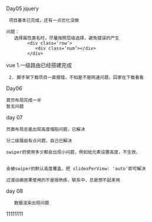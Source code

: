 Day05
   jquery

     项目基本已完成，还有一点优化没做

    问题：
       选择属性类名时，尽量按照层级选择，避免错误的产生
			<div class='row'>
			   <div class=‘num‘></div>
            </div>





  vue
      1.一级路由已经搭建完成

     2. 脚手架下载项目一直报错，不知是不是网速问题，回家在下载看看
 

Day06
    
    首页布局完成一半
    暂无问题

day 07

    页面布局总是出现高度塌陷问题，已解决

    分二级路由有点问题，自己已解决
    
    swiper的使用多少都会出现小问题，例如给元素设置高度，不生效，


    会被swiper的默认高度覆盖，把 slidesPerView: 'auto'即可解决
   
    过渡动画效果使用的不是很熟练，联系中，总是想不起来用

 day 08 

       数据渲染出现问题


11111111
    